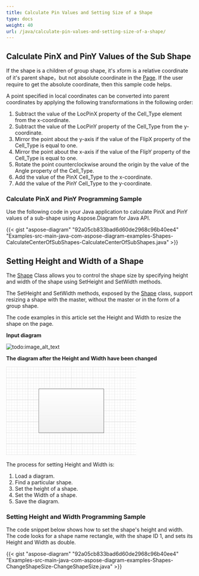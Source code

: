 ```yaml
---
title: Calculate Pin Values and Setting Size of a Shape
type: docs
weight: 40
url: /java/calculate-pin-values-and-setting-size-of-a-shape/
---
```


## **Calculate PinX and PinY Values of the Sub Shape**
If the shape is a children of group shape, it's xform is a relative coordinate of it's parent shape，but not absolute coordinate in the [Page](http://www.aspose.com/api/java/diagram/com.aspose.diagram/classes/page). If the user require to get the absolute coordinate, then this sample code helps.

A point specified in local coordinates can be converted into parent coordinates by applying the following transformations in the following order:

1. Subtract the value of the LocPinX property of the Cell_Type element from the x-coordinate.
1. Subtract the value of the LocPinY property of the Cell_Type from the y-coordinate.
1. Mirror the point about the y-axis if the value of the FlipX property of the Cell_Type is equal to one.
1. Mirror the point about the x-axis if the value of the FlipY property of the Cell_Type is equal to one.
1. Rotate the point counterclockwise around the origin by the value of the Angle property of the Cell_Type.
1. Add the value of the PinX Cell_Type to the x-coordinate.
1. Add the value of the PinY Cell_Type to the y-coordinate.
### **Calculate PinX and PinY Programming Sample**
Use the following code in your Java application to calculate PinX and PinY values of a sub-shape using Aspose.Diagram for Java API.

{{< gist "aspose-diagram" "92a05cb833bad6d60de2968c96b40ee4" "Examples-src-main-java-com-aspose-diagram-examples-Shapes-CalculateCenterOfSubShapes-CalculateCenterOfSubShapes.java" >}}
## **Setting Height and Width of a Shape**
The [Shape](http://www.aspose.com/api/java/diagram/com.aspose.diagram/classes/Shape) Class allows you to control the shape size by specifying height and width of the shape using SetHeight and SetWidth methods.

The SetHeight and SetWidth methods, exposed by the [Shape](http://www.aspose.com/api/java/diagram/com.aspose.diagram/classes/Shape) class, support resizing a shape with the master, without the master or in the form of a group shape.

The code examples in this article set the Height and Width to resize the shape on the page.

**Input diagram** 

![todo:image_alt_text](http://i.imgur.com/cTiNWa7.png)

**The diagram after the Height and Width have been changed**

![todo:image_alt_text](calculate-pin-values-and-setting-size-of-a-shape_1.png)

The process for setting Height and Width is:

1. Load a diagram.
1. Find a particular shape.
1. Set the height of a shape.
1. Set the Width of a shape.
1. Save the diagram.
### **Setting Height and Width Programming Sample**
The code snippet below shows how to set the shape's height and width. The code looks for a shape name rectangle, with the shape ID 1, and sets its Height and Width as double.

{{< gist "aspose-diagram" "92a05cb833bad6d60de2968c96b40ee4" "Examples-src-main-java-com-aspose-diagram-examples-Shapes-ChangeShapeSize-ChangeShapeSize.java" >}}
